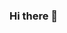### Hi there 👋

<!--
**govindarajanv/govindarajanv** is a ✨ _special_ ✨ repository because its `README.md` (this file) appears on your GitHub profile.

Here are some ideas to get you started:

- 🔭 I’m currently working on DevSecOps
- 🌱 I’m currently learning Cloud Native Technologies
- 👯 I’m looking to collaborate on any open source project
- 🤔 I’m looking for help with setting up a sample app with all free saas based tools
- 💬 Ask me about DevOps and Cloud
- 📫 How to reach me: govindarajanv@gmail.com
- 😄 Pronouns: 'Go-Vind'

